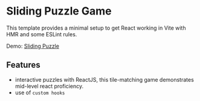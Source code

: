 # Sliding Puzzle Game

This template provides a minimal setup to get React working in Vite with HMR and some ESLint rules.

Demo: [Sliding Puzzle](https://github.com/vitejs/vite-plugin-react/blob/main/packages/plugin-react/README.md)

## Features

- interactive puzzles with ReactJS, this tile-matching game demonstrates mid-level react proficiency.
- use of `custom hooks`
